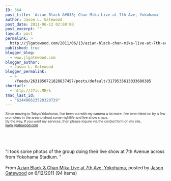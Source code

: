 ```yaml
---
ID: 364
post_title: 'Azian Black &#038; Chan Mika Live at 7th Ave, Yokohama'
author: Jason L. Gatewood
post_date: 2011-06-13 02:08:00
post_excerpt: ""
layout: post
permalink: >
  http://jlgatewood.com/2011/06/13/azian-black-chan-mika-live-at-7th-ave-yokohama/
published: true
blogger_blog:
  - www.jlgatewood.com
blogger_author:
  - Jason L. Gatewood
blogger_permalink:
  - >
    /feeds/2631850721828837457/posts/default/3179535613033680385
shorturl:
  - http://J7is.ME/k
tmac_last_id:
  - "624406623520329729"
---
```

<span style="color: #333333; font-family: 'lucida grande', tahoma, verdana, arial, sans-serif; font-size: 11px; line-height: normal;">Since moving to Tokyo/Yokohama, I've been out with my camera a lot more.  I've been hired on by a few promoters in the area to shoot some nightlife and live-show snaps. <br />By the way, If you want my services, then please inquire via the contact form on my site, www.jlgatewood.com  </span><br /><br /><br /><a name='more'></a><br /><!--FBGallery 3031776603467529616 --><!-- ID 3031776603467529616 Last fetched on 06/12/2011 08:20:37 v1.2.10--><br />"I took some photos of the group doing their live show at 7th Avenue across from Yokohama Stadium.   "<br /><br />From <a href="http://www.facebook.com/album.php?aid=376208&id=705890498">Azian Black & Chan Mika Live at 7th Ave, Yokohama</a>, posted by <a href="http://www.facebook.com/jason.gatewood">Jason Gatewood</a> on 6/12/2011 (94 items)<br /><br /><br /><div><br /><dl style="width:24.875%"><dt><a href="http://a8.sphotos.ak.fbcdn.net/hphotos-ak-snc6/253913_10150273422485499_705890498_9576656_143400_n.jpg" title=" "><img src="http://www.jlgatewood.com/wp-content/uploads/2012/01/253913_10150273422485499_705890498_9576656_143400_s.jpg" alt="" /></a></dt><dd></dd></dl><br /><dl style="width:24.875%"><dt><a href="http://a7.sphotos.ak.fbcdn.net/hphotos-ak-ash4/254405_10150273422560499_705890498_9576659_4546112_n.jpg" title=" "><img src="http://www.jlgatewood.com/wp-content/uploads/2012/01/254405_10150273422560499_705890498_9576659_4546112_s.jpg" alt="" /></a></dt><dd></dd></dl><br /><dl style="width:24.875%"><dt><a href="http://a2.sphotos.ak.fbcdn.net/hphotos-ak-snc6/248769_10150273422605499_705890498_9576660_7526590_n.jpg" title=" "><img src="http://www.jlgatewood.com/wp-content/uploads/2012/01/248769_10150273422605499_705890498_9576660_7526590_s.jpg" alt="" /></a></dt><dd></dd></dl><br /><dl style="width:24.875%"><dt><a href="http://a8.sphotos.ak.fbcdn.net/hphotos-ak-snc6/250550_10150273422650499_705890498_9576661_831945_n.jpg" title=" "><img src="http://www.jlgatewood.com/wp-content/uploads/2012/01/250550_10150273422650499_705890498_9576661_831945_s.jpg" alt="" /></a></dt><dd></dd></dl><br /><br style="clear: both" /><br /><br /><dl style="width:24.875%"><dt><a href="http://a6.sphotos.ak.fbcdn.net/hphotos-ak-snc6/253766_10150273422745499_705890498_9576662_5193654_n.jpg" title=" "><img src="http://www.jlgatewood.com/wp-content/uploads/2012/01/253766_10150273422745499_705890498_9576662_5193654_s.jpg" alt="" /></a></dt><dd></dd></dl><br /><dl style="width:24.875%"><dt><a href="http://a4.sphotos.ak.fbcdn.net/hphotos-ak-ash4/248250_10150273422790499_705890498_9576663_5016205_n.jpg" title=" "><img src="http://www.jlgatewood.com/wp-content/uploads/2012/01/248250_10150273422790499_705890498_9576663_5016205_s.jpg" alt="" /></a></dt><dd></dd></dl><br /><dl style="width:24.875%"><dt><a href="http://a7.sphotos.ak.fbcdn.net/hphotos-ak-ash4/252515_10150273422810499_705890498_9576665_2648588_n.jpg" title=" "><img src="http://www.jlgatewood.com/wp-content/uploads/2012/01/252515_10150273422810499_705890498_9576665_2648588_s.jpg" alt="" /></a></dt><dd></dd></dl><br /><dl style="width:24.875%"><dt><a href="http://a7.sphotos.ak.fbcdn.net/hphotos-ak-ash4/251228_10150273422915499_705890498_9576671_3591952_n.jpg" title=" "><img src="http://www.jlgatewood.com/wp-content/uploads/2012/01/251228_10150273422915499_705890498_9576671_3591952_s.jpg" alt="" /></a></dt><dd></dd></dl><br /><br style="clear: both" /><br /><br /><dl style="width:24.875%"><dt><a href="http://a5.sphotos.ak.fbcdn.net/hphotos-ak-snc6/248760_10150273423030499_705890498_9576672_4619676_n.jpg" title=" "><img src="http://www.jlgatewood.com/wp-content/uploads/2012/01/248760_10150273423030499_705890498_9576672_4619676_s.jpg" alt="" /></a></dt><dd></dd></dl><br /><dl style="width:24.875%"><dt><a href="http://a2.sphotos.ak.fbcdn.net/hphotos-ak-snc6/251256_10150273423095499_705890498_9576674_1675115_n.jpg" title=" "><img src="http://www.jlgatewood.com/wp-content/uploads/2012/01/251256_10150273423095499_705890498_9576674_1675115_s.jpg" alt="" /></a></dt><dd></dd></dl><br /><dl style="width:24.875%"><dt><a href="http://a8.sphotos.ak.fbcdn.net/hphotos-ak-ash4/250541_10150273423140499_705890498_9576675_2735289_n.jpg" title=" "><img src="http://www.jlgatewood.com/wp-content/uploads/2012/01/250541_10150273423140499_705890498_9576675_2735289_s.jpg" alt="" /></a></dt><dd></dd></dl><br /><dl style="width:24.875%"><dt><a href="http://a6.sphotos.ak.fbcdn.net/hphotos-ak-snc6/248762_10150273423195499_705890498_9576676_2784027_n.jpg" title=" "><img src="http://www.jlgatewood.com/wp-content/uploads/2012/01/248762_10150273423195499_705890498_9576676_2784027_s.jpg" alt="" /></a></dt><dd></dd></dl><br /><br style="clear: both" /><br /><br /><dl style="width:24.875%"><dt><a href="http://a4.sphotos.ak.fbcdn.net/hphotos-ak-ash4/249515_10150273423225499_705890498_9576677_6181776_n.jpg" title=" "><img src="http://www.jlgatewood.com/wp-content/uploads/2012/01/249515_10150273423225499_705890498_9576677_6181776_s.jpg" alt="" /></a></dt><dd></dd></dl><br /><dl style="width:24.875%"><dt><a href="http://a5.sphotos.ak.fbcdn.net/hphotos-ak-snc6/251145_10150273423290499_705890498_9576679_2739918_n.jpg" title=" "><img src="http://www.jlgatewood.com/wp-content/uploads/2012/01/251145_10150273423290499_705890498_9576679_2739918_s.jpg" alt="" /></a></dt><dd></dd></dl><br /><dl style="width:24.875%"><dt><a href="http://a8.sphotos.ak.fbcdn.net/hphotos-ak-snc6/260189_10150273423330499_705890498_9576680_2153284_n.jpg" title=" "><img src="http://www.jlgatewood.com/wp-content/uploads/2012/01/260189_10150273423330499_705890498_9576680_2153284_s.jpg" alt="" /></a></dt><dd></dd></dl><br /><dl style="width:24.875%"><dt><a href="http://a2.sphotos.ak.fbcdn.net/hphotos-ak-ash4/247301_10150273423365499_705890498_9576681_3094096_n.jpg" title=" "><img src="http://www.jlgatewood.com/wp-content/uploads/2012/01/247301_10150273423365499_705890498_9576681_3094096_s.jpg" alt="" /></a></dt><dd></dd></dl><br /><br style="clear: both" /><br /><br /><dl style="width:24.875%"><dt><a href="http://a5.sphotos.ak.fbcdn.net/hphotos-ak-snc6/255764_10150273423445499_705890498_9576687_612798_n.jpg" title=" "><img src="http://www.jlgatewood.com/wp-content/uploads/2012/01/255764_10150273423445499_705890498_9576687_612798_s.jpg" alt="" /></a></dt><dd></dd></dl><br /><dl style="width:24.875%"><dt><a href="http://a4.sphotos.ak.fbcdn.net/hphotos-ak-ash4/247097_10150273423515499_705890498_9576689_7408553_n.jpg" title=" "><img src="http://www.jlgatewood.com/wp-content/uploads/2012/01/247097_10150273423515499_705890498_9576689_7408553_s.jpg" alt="" /></a></dt><dd></dd></dl><br /><dl style="width:24.875%"><dt><a href="http://a7.sphotos.ak.fbcdn.net/hphotos-ak-snc6/253618_10150273423600499_705890498_9576690_6237051_n.jpg" title=" "><img src="http://www.jlgatewood.com/wp-content/uploads/2012/01/253618_10150273423600499_705890498_9576690_6237051_s.jpg" alt="" /></a></dt><dd></dd></dl><br /><dl style="width:24.875%"><dt><a href="http://a1.sphotos.ak.fbcdn.net/hphotos-ak-snc6/259907_10150273423645499_705890498_9576691_711118_n.jpg" title=" "><img src="http://www.jlgatewood.com/wp-content/uploads/2012/01/259907_10150273423645499_705890498_9576691_711118_s.jpg" alt="" /></a></dt><dd></dd></dl><br /><br style="clear: both" /><br /><br /><dl style="width:24.875%"><dt><a href="http://a3.sphotos.ak.fbcdn.net/hphotos-ak-ash4/249911_10150273423675499_705890498_9576692_393184_n.jpg" title=" "><img src="http://www.jlgatewood.com/wp-content/uploads/2012/01/249911_10150273423675499_705890498_9576692_393184_s.jpg" alt="" /></a></dt><dd></dd></dl><br /><dl style="width:24.875%"><dt><a href="http://a5.sphotos.ak.fbcdn.net/hphotos-ak-ash4/252406_10150273423700499_705890498_9576693_4197140_n.jpg" title=" "><img src="http://www.jlgatewood.com/wp-content/uploads/2012/01/252406_10150273423700499_705890498_9576693_4197140_s.jpg" alt="" /></a></dt><dd></dd></dl><br /><dl style="width:24.875%"><dt><a href="http://a8.sphotos.ak.fbcdn.net/hphotos-ak-snc6/248919_10150273423735499_705890498_9576694_1036762_n.jpg" title=" "><img src="http://www.jlgatewood.com/wp-content/uploads/2012/01/248919_10150273423735499_705890498_9576694_1036762_s.jpg" alt="" /></a></dt><dd></dd></dl><br /><dl style="width:24.875%"><dt><a href="http://a4.sphotos.ak.fbcdn.net/hphotos-ak-ash4/254312_10150273423785499_705890498_9576696_7208670_n.jpg" title=" "><img src="http://www.jlgatewood.com/wp-content/uploads/2012/01/254312_10150273423785499_705890498_9576696_7208670_s.jpg" alt="" /></a></dt><dd></dd></dl><br /><br style="clear: both" /><br /><br /><dl style="width:24.875%"><dt><a href="http://a6.sphotos.ak.fbcdn.net/hphotos-ak-snc6/250408_10150273423855499_705890498_9576697_6943177_n.jpg" title=" "><img src="http://www.jlgatewood.com/wp-content/uploads/2012/01/250408_10150273423855499_705890498_9576697_6943177_s.jpg" alt="" /></a></dt><dd></dd></dl><br /><dl style="width:24.875%"><dt><a href="http://a5.sphotos.ak.fbcdn.net/hphotos-ak-snc6/255037_10150273423900499_705890498_9576698_7665321_n.jpg" title=" "><img src="http://www.jlgatewood.com/wp-content/uploads/2012/01/255037_10150273423900499_705890498_9576698_7665321_s.jpg" alt="" /></a></dt><dd></dd></dl><br /><dl style="width:24.875%"><dt><a href="http://a3.sphotos.ak.fbcdn.net/hphotos-ak-snc6/246858_10150273423950499_705890498_9576699_3969703_n.jpg" title=" "><img src="http://www.jlgatewood.com/wp-content/uploads/2012/01/246858_10150273423950499_705890498_9576699_3969703_s.jpg" alt="" /></a></dt><dd></dd></dl><br /><dl style="width:24.875%"><dt><a href="http://a1.sphotos.ak.fbcdn.net/hphotos-ak-ash4/260038_10150273424005499_705890498_9576700_576396_n.jpg" title=" "><img src="http://www.jlgatewood.com/wp-content/uploads/2012/01/260038_10150273424005499_705890498_9576700_576396_s.jpg" alt="" /></a></dt><dd></dd></dl><br /><br style="clear: both" /><br /><br /><dl style="width:24.875%"><dt><a href="http://a7.sphotos.ak.fbcdn.net/hphotos-ak-snc6/248984_10150273424045499_705890498_9576701_5396507_n.jpg" title=" "><img src="http://www.jlgatewood.com/wp-content/uploads/2012/01/248984_10150273424045499_705890498_9576701_5396507_s.jpg" alt="" /></a></dt><dd></dd></dl><br /><dl style="width:24.875%"><dt><a href="http://a5.sphotos.ak.fbcdn.net/hphotos-ak-snc6/253564_10150273424090499_705890498_9576702_8340678_n.jpg" title=" "><img src="http://www.jlgatewood.com/wp-content/uploads/2012/01/253564_10150273424090499_705890498_9576702_8340678_s.jpg" alt="" /></a></dt><dd></dd></dl><br /><dl style="width:24.875%"><dt><a href="http://a3.sphotos.ak.fbcdn.net/hphotos-ak-snc6/254048_10150273424115499_705890498_9576703_307919_n.jpg" title=" "><img src="http://www.jlgatewood.com/wp-content/uploads/2012/01/254048_10150273424115499_705890498_9576703_307919_s.jpg" alt="" /></a></dt><dd></dd></dl><br /><dl style="width:24.875%"><dt><a href="http://a8.sphotos.ak.fbcdn.net/hphotos-ak-snc6/255761_10150273424185499_705890498_9576705_6101020_n.jpg" title=" "><img src="http://www.jlgatewood.com/wp-content/uploads/2012/01/255761_10150273424185499_705890498_9576705_6101020_s.jpg" alt="" /></a></dt><dd></dd></dl><br /><br style="clear: both" /><br /><br /><dl style="width:24.875%"><dt><a href="http://a3.sphotos.ak.fbcdn.net/hphotos-ak-ash4/249423_10150273424285499_705890498_9576708_5416429_n.jpg" title=" "><img src="http://www.jlgatewood.com/wp-content/uploads/2012/01/249423_10150273424285499_705890498_9576708_5416429_s.jpg" alt="" /></a></dt><dd></dd></dl><br /><dl style="width:24.875%"><dt><a href="http://a2.sphotos.ak.fbcdn.net/hphotos-ak-snc6/254877_10150273424350499_705890498_9576710_5937663_n.jpg" title=" "><img src="http://www.jlgatewood.com/wp-content/uploads/2012/01/254877_10150273424350499_705890498_9576710_5937663_s.jpg" alt="" /></a></dt><dd></dd></dl><br /><dl style="width:24.875%"><dt><a href="http://a6.sphotos.ak.fbcdn.net/hphotos-ak-snc6/252500_10150273424410499_705890498_9576712_6379114_n.jpg" title=" "><img src="http://photos-f.ak.fbcdn.net/hphotos-ak-snc6/252500_10150273424410499_705890498_9576712_6379114_s.jpg" alt="" /></a></dt><dd></dd></dl><br /><dl style="width:24.875%"><dt><a href="http://a4.sphotos.ak.fbcdn.net/hphotos-ak-snc6/248534_10150273424445499_705890498_9576713_8331239_n.jpg" title=" "><img src="http://www.jlgatewood.com/wp-content/uploads/2012/01/248534_10150273424445499_705890498_9576713_8331239_s.jpg" alt="" /></a></dt><dd></dd></dl><br /><br style="clear: both" /><br /><br /><dl style="width:24.875%"><dt><a href="http://a7.sphotos.ak.fbcdn.net/hphotos-ak-ash4/254308_10150273424530499_705890498_9576715_8288395_n.jpg" title=" "><img src="http://www.jlgatewood.com/wp-content/uploads/2012/01/254308_10150273424530499_705890498_9576715_8288395_s.jpg" alt="" /></a></dt><dd></dd></dl><br /><dl style="width:24.875%"><dt><a href="http://a5.sphotos.ak.fbcdn.net/hphotos-ak-snc6/253493_10150273424585499_705890498_9576716_605917_n.jpg" title=" "><img src="http://www.jlgatewood.com/wp-content/uploads/2012/01/253493_10150273424585499_705890498_9576716_605917_s.jpg" alt="" /></a></dt><dd></dd></dl><br /><dl style="width:24.875%"><dt><a href="http://a3.sphotos.ak.fbcdn.net/hphotos-ak-ash4/254516_10150273424620499_705890498_9576717_8075045_n.jpg" title=" "><img src="http://www.jlgatewood.com/wp-content/uploads/2012/01/254516_10150273424620499_705890498_9576717_8075045_s.jpg" alt="" /></a></dt><dd></dd></dl><br /><dl style="width:24.875%"><dt><a href="http://a4.sphotos.ak.fbcdn.net/hphotos-ak-snc6/248804_10150273424645499_705890498_9576718_1058940_n.jpg" title=" "><img src="http://www.jlgatewood.com/wp-content/uploads/2012/01/248804_10150273424645499_705890498_9576718_1058940_s.jpg" alt="" /></a></dt><dd></dd></dl><br /><br style="clear: both" /><br /><br /><dl style="width:24.875%"><dt><a href="http://a6.sphotos.ak.fbcdn.net/hphotos-ak-ash4/247416_10150273424740499_705890498_9576719_3260697_n.jpg" title=" "><img src="http://www.jlgatewood.com/wp-content/uploads/2012/01/247416_10150273424740499_705890498_9576719_3260697_s.jpg" alt="" /></a></dt><dd></dd></dl><br /><dl style="width:24.875%"><dt><a href="http://a3.sphotos.ak.fbcdn.net/hphotos-ak-snc6/246858_10150273424785499_705890498_9576720_8033150_n.jpg" title=" "><img src="http://www.jlgatewood.com/wp-content/uploads/2012/01/246858_10150273424785499_705890498_9576720_8033150_s.jpg" alt="" /></a></dt><dd></dd></dl><br /><dl style="width:24.875%"><dt><a href="http://a5.sphotos.ak.fbcdn.net/hphotos-ak-ash4/249924_10150273424800499_705890498_9576721_1945268_n.jpg" title=" "><img src="http://www.jlgatewood.com/wp-content/uploads/2012/01/249924_10150273424800499_705890498_9576721_1945268_s.jpg" alt="" /></a></dt><dd></dd></dl><br /><dl style="width:24.875%"><dt><a href="http://a4.sphotos.ak.fbcdn.net/hphotos-ak-snc6/251633_10150273424885499_705890498_9576724_1655507_n.jpg" title=" "><img src="http://www.jlgatewood.com/wp-content/uploads/2012/01/251633_10150273424885499_705890498_9576724_1655507_s.jpg" alt="" /></a></dt><dd></dd></dl><br /><br style="clear: both" /><br /><br /><dl style="width:24.875%"><dt><a href="http://a6.sphotos.ak.fbcdn.net/hphotos-ak-snc6/248271_10150273424940499_705890498_9576725_1183321_n.jpg" title=" "><img src="http://www.jlgatewood.com/wp-content/uploads/2012/01/248271_10150273424940499_705890498_9576725_1183321_s.jpg" alt="" /></a></dt><dd></dd></dl><br /><dl style="width:24.875%"><dt><a href="http://a6.sphotos.ak.fbcdn.net/hphotos-ak-snc6/251102_10150273425035499_705890498_9576731_5570189_n.jpg" title=" "><img src="http://www.jlgatewood.com/wp-content/uploads/2012/01/251102_10150273425035499_705890498_9576731_5570189_s.jpg" alt="" /></a></dt><dd></dd></dl><br /><dl style="width:24.875%"><dt><a href="http://a8.sphotos.ak.fbcdn.net/hphotos-ak-snc6/252475_10150273425110499_705890498_9576732_1318172_n.jpg" title=" "><img src="http://www.jlgatewood.com/wp-content/uploads/2012/01/252475_10150273425110499_705890498_9576732_1318172_s.jpg" alt="" /></a></dt><dd></dd></dl><br /><dl style="width:24.875%"><dt><a href="http://a2.sphotos.ak.fbcdn.net/hphotos-ak-snc6/248630_10150273425160499_705890498_9576733_5109942_n.jpg" title=" "><img src="http://www.jlgatewood.com/wp-content/uploads/2012/01/248630_10150273425160499_705890498_9576733_5109942_s.jpg" alt="" /></a></dt><dd></dd></dl><br /><br style="clear: both" /><br /><br /><dl style="width:24.875%"><dt><a href="http://a3.sphotos.ak.fbcdn.net/hphotos-ak-snc6/251379_10150273425200499_705890498_9576734_3583780_n.jpg" title=" "><img src="http://www.jlgatewood.com/wp-content/uploads/2012/01/251379_10150273425200499_705890498_9576734_3583780_s.jpg" alt="" /></a></dt><dd></dd></dl><br /><dl style="width:24.875%"><dt><a href="http://a5.sphotos.ak.fbcdn.net/hphotos-ak-ash4/252445_10150273425250499_705890498_9576735_3719024_n.jpg" title=" "><img src="http://www.jlgatewood.com/wp-content/uploads/2012/01/252445_10150273425250499_705890498_9576735_3719024_s.jpg" alt="" /></a></dt><dd></dd></dl><br /><dl style="width:24.875%"><dt><a href="http://a1.sphotos.ak.fbcdn.net/hphotos-ak-ash4/252403_10150273425285499_705890498_9576737_1711010_n.jpg" title=" "><img src="http://www.jlgatewood.com/wp-content/uploads/2012/01/252403_10150273425285499_705890498_9576737_1711010_s.jpg" alt="" /></a></dt><dd></dd></dl><br /><dl style="width:24.875%"><dt><a href="http://a2.sphotos.ak.fbcdn.net/hphotos-ak-snc6/250595_10150273425325499_705890498_9576738_6489879_n.jpg" title=" "><img src="http://www.jlgatewood.com/wp-content/uploads/2012/01/250595_10150273425325499_705890498_9576738_6489879_s.jpg" alt="" /></a></dt><dd></dd></dl><br /><br style="clear: both" /><br /><br /><dl style="width:24.875%"><dt><a href="http://a8.sphotos.ak.fbcdn.net/hphotos-ak-snc6/248445_10150273425370499_705890498_9576739_3299298_n.jpg" title=" "><img src="http://www.jlgatewood.com/wp-content/uploads/2012/01/248445_10150273425370499_705890498_9576739_3299298_s.jpg" alt="" /></a></dt><dd></dd></dl><br /><dl style="width:24.875%"><dt><a href="http://a5.sphotos.ak.fbcdn.net/hphotos-ak-snc6/251204_10150273425430499_705890498_9576740_7511639_n.jpg" title=" "><img src="http://www.jlgatewood.com/wp-content/uploads/2012/01/251204_10150273425430499_705890498_9576740_7511639_s.jpg" alt="" /></a></dt><dd></dd></dl><br /><dl style="width:24.875%"><dt><a href="http://a1.sphotos.ak.fbcdn.net/hphotos-ak-snc6/251382_10150273425485499_705890498_9576742_522756_n.jpg" title=" "><img src="http://www.jlgatewood.com/wp-content/uploads/2012/01/251382_10150273425485499_705890498_9576742_522756_s.jpg" alt="" /></a></dt><dd></dd></dl><br /><dl style="width:24.875%"><dt><a href="http://a7.sphotos.ak.fbcdn.net/hphotos-ak-snc6/247278_10150273425530499_705890498_9576743_8136100_n.jpg" title=" "><img src="http://www.jlgatewood.com/wp-content/uploads/2012/01/247278_10150273425530499_705890498_9576743_8136100_s.jpg" alt="" /></a></dt><dd></dd></dl><br /><br style="clear: both" /><br /><br /><dl style="width:24.875%"><dt><a href="http://a4.sphotos.ak.fbcdn.net/hphotos-ak-snc6/247958_10150273425615499_705890498_9576745_6516969_n.jpg" title=" "><img src="http://www.jlgatewood.com/wp-content/uploads/2012/01/247958_10150273425615499_705890498_9576745_6516969_s.jpg" alt="" /></a></dt><dd></dd></dl><br /><dl style="width:24.875%"><dt><a href="http://a2.sphotos.ak.fbcdn.net/hphotos-ak-ash4/252918_10150273425655499_705890498_9576746_6806362_n.jpg" title=" "><img src="http://www.jlgatewood.com/wp-content/uploads/2012/01/252918_10150273425655499_705890498_9576746_6806362_s.jpg" alt="" /></a></dt><dd></dd></dl><br /><dl style="width:24.875%"><dt><a href="http://a7.sphotos.ak.fbcdn.net/hphotos-ak-snc6/249905_10150273425710499_705890498_9576748_7920832_n.jpg" title=" "><img src="http://www.jlgatewood.com/wp-content/uploads/2012/01/249905_10150273425710499_705890498_9576748_7920832_s.jpg" alt="" /></a></dt><dd></dd></dl><br /><dl style="width:24.875%"><dt><a href="http://a6.sphotos.ak.fbcdn.net/hphotos-ak-snc6/259940_10150273425770499_705890498_9576750_7524856_n.jpg" title=" "><img src="http://www.jlgatewood.com/wp-content/uploads/2012/01/259940_10150273425770499_705890498_9576750_7524856_s.jpg" alt="" /></a></dt><dd></dd></dl><br /><br style="clear: both" /><br /><br /><dl style="width:24.875%"><dt><a href="http://a2.sphotos.ak.fbcdn.net/hphotos-ak-snc6/260000_10150273425855499_705890498_9576752_765887_n.jpg" title=" "><img src="http://www.jlgatewood.com/wp-content/uploads/2012/01/260000_10150273425855499_705890498_9576752_765887_s.jpg" alt="" /></a></dt><dd></dd></dl><br /><dl style="width:24.875%"><dt><a href="http://a5.sphotos.ak.fbcdn.net/hphotos-ak-snc6/248969_10150273425895499_705890498_9576754_3818866_n.jpg" title=" "><img src="http://www.jlgatewood.com/wp-content/uploads/2012/01/248969_10150273425895499_705890498_9576754_3818866_s.jpg" alt="" /></a></dt><dd></dd></dl><br /><dl style="width:24.875%"><dt><a href="http://a1.sphotos.ak.fbcdn.net/hphotos-ak-snc6/250522_10150273425970499_705890498_9576756_6442620_n.jpg" title=" "><img src="http://www.jlgatewood.com/wp-content/uploads/2012/01/250522_10150273425970499_705890498_9576756_6442620_s.jpg" alt="" /></a></dt><dd></dd></dl><br /><dl style="width:24.875%"><dt><a href="http://a7.sphotos.ak.fbcdn.net/hphotos-ak-ash4/249744_10150273426000499_705890498_9576757_4618379_n.jpg" title=" "><img src="http://www.jlgatewood.com/wp-content/uploads/2012/01/249744_10150273426000499_705890498_9576757_4618379_s.jpg" alt="" /></a></dt><dd></dd></dl><br /><br style="clear: both" /><br /><br /><dl style="width:24.875%"><dt><a href="http://a2.sphotos.ak.fbcdn.net/hphotos-ak-ash4/249466_10150273426050499_705890498_9576759_507068_n.jpg" title=" "><img src="http://www.jlgatewood.com/wp-content/uploads/2012/01/249466_10150273426050499_705890498_9576759_507068_s.jpg" alt="" /></a></dt><dd></dd></dl><br /><dl style="width:24.875%"><dt><a href="http://a7.sphotos.ak.fbcdn.net/hphotos-ak-ash4/259821_10150273426115499_705890498_9576760_3369720_n.jpg" title=" "><img src="http://www.jlgatewood.com/wp-content/uploads/2012/01/259821_10150273426115499_705890498_9576760_3369720_s.jpg" alt="" /></a></dt><dd></dd></dl><br /><dl style="width:24.875%"><dt><a href="http://a3.sphotos.ak.fbcdn.net/hphotos-ak-snc6/248996_10150273426185499_705890498_9576762_7123142_n.jpg" title=" "><img src="http://www.jlgatewood.com/wp-content/uploads/2012/01/248996_10150273426185499_705890498_9576762_7123142_s.jpg" alt="" /></a></dt><dd></dd></dl><br /><dl style="width:24.875%"><dt><a href="http://a8.sphotos.ak.fbcdn.net/hphotos-ak-snc6/259800_10150273426260499_705890498_9576764_5083571_n.jpg" title=" "><img src="http://www.jlgatewood.com/wp-content/uploads/2012/01/259800_10150273426260499_705890498_9576764_5083571_s.jpg" alt="" /></a></dt><dd></dd></dl><br /><br style="clear: both" /><br /><br /><dl style="width:24.875%"><dt><a href="http://a6.sphotos.ak.fbcdn.net/hphotos-ak-snc6/247239_10150273426335499_705890498_9576767_282027_n.jpg" title=" "><img src="http://www.jlgatewood.com/wp-content/uploads/2012/01/247239_10150273426335499_705890498_9576767_282027_s.jpg" alt="" /></a></dt><dd></dd></dl><br /><dl style="width:24.875%"><dt><a href="http://a5.sphotos.ak.fbcdn.net/hphotos-ak-snc6/247469_10150273426375499_705890498_9576768_2552317_n.jpg" title=" "><img src="http://www.jlgatewood.com/wp-content/uploads/2012/01/247469_10150273426375499_705890498_9576768_2552317_s.jpg" alt="" /></a></dt><dd></dd></dl><br /><dl style="width:24.875%"><dt><a href="http://a2.sphotos.ak.fbcdn.net/hphotos-ak-snc6/260322_10150273426455499_705890498_9576771_6760211_n.jpg" title=" "><img src="http://www.jlgatewood.com/wp-content/uploads/2012/01/260322_10150273426455499_705890498_9576771_6760211_s.jpg" alt="" /></a></dt><dd></dd></dl><br /><dl style="width:24.875%"><dt><a href="http://a6.sphotos.ak.fbcdn.net/hphotos-ak-snc6/260457_10150273426495499_705890498_9576773_7303422_n.jpg" title=" "><img src="http://www.jlgatewood.com/wp-content/uploads/2012/01/260457_10150273426495499_705890498_9576773_7303422_s.jpg" alt="" /></a></dt><dd></dd></dl><br /><br style="clear: both" /><br /><br /><dl style="width:24.875%"><dt><a href="http://a1.sphotos.ak.fbcdn.net/hphotos-ak-snc6/247252_10150273426565499_705890498_9576775_5307726_n.jpg" title=" "><img src="http://www.jlgatewood.com/wp-content/uploads/2012/01/247252_10150273426565499_705890498_9576775_5307726_s.jpg" alt="" /></a></dt><dd></dd></dl><br /><dl style="width:24.875%"><dt><a href="http://a3.sphotos.ak.fbcdn.net/hphotos-ak-snc6/247377_10150273426615499_705890498_9576776_6018747_n.jpg" title=" "><img src="http://www.jlgatewood.com/wp-content/uploads/2012/01/247377_10150273426615499_705890498_9576776_6018747_s.jpg" alt="" /></a></dt><dd></dd></dl><br /><dl style="width:24.875%"><dt><a href="http://a6.sphotos.ak.fbcdn.net/hphotos-ak-snc6/254008_10150273426660499_705890498_9576778_3731789_n.jpg" title=" "><img src="http://photos-f.ak.fbcdn.net/hphotos-ak-snc6/254008_10150273426660499_705890498_9576778_3731789_s.jpg" alt="" /></a></dt><dd></dd></dl><br /><dl style="width:24.875%"><dt><a href="http://a4.sphotos.ak.fbcdn.net/hphotos-ak-snc6/252813_10150273426700499_705890498_9576779_597899_n.jpg" title=" "><img src="http://www.jlgatewood.com/wp-content/uploads/2012/01/252813_10150273426700499_705890498_9576779_597899_s.jpg" alt="" /></a></dt><dd></dd></dl><br /><br style="clear: both" /><br /><br /><dl style="width:24.875%"><dt><a href="http://a7.sphotos.ak.fbcdn.net/hphotos-ak-ash4/254115_10150273426765499_705890498_9576781_3695746_n.jpg" title=" "><img src="http://www.jlgatewood.com/wp-content/uploads/2012/01/254115_10150273426765499_705890498_9576781_3695746_s.jpg" alt="" /></a></dt><dd></dd></dl><br /><dl style="width:24.875%"><dt><a href="http://a3.sphotos.ak.fbcdn.net/hphotos-ak-ash4/255739_10150273426815499_705890498_9576783_1339941_n.jpg" title=" "><img src="http://www.jlgatewood.com/wp-content/uploads/2012/01/255739_10150273426815499_705890498_9576783_1339941_s.jpg" alt="" /></a></dt><dd></dd></dl><br /><dl style="width:24.875%"><dt><a href="http://a8.sphotos.ak.fbcdn.net/hphotos-ak-snc6/253688_10150273426880499_705890498_9576785_5031994_n.jpg" title=" "><img src="http://photos-h.ak.fbcdn.net/hphotos-ak-snc6/253688_10150273426880499_705890498_9576785_5031994_s.jpg" alt="" /></a></dt><dd></dd></dl><br /><dl style="width:24.875%"><dt><a href="http://a4.sphotos.ak.fbcdn.net/hphotos-ak-ash4/251699_10150273426960499_705890498_9576787_3607630_n.jpg" title=" "><img src="http://photos-d.ak.fbcdn.net/hphotos-ak-ash4/251699_10150273426960499_705890498_9576787_3607630_s.jpg" alt="" /></a></dt><dd></dd></dl><br /><br style="clear: both" /><br /><br /><dl style="width:24.875%"><dt><a href="http://a3.sphotos.ak.fbcdn.net/hphotos-ak-snc6/254800_10150273427015499_705890498_9576788_3525868_n.jpg" title=" "><img src="http://www.jlgatewood.com/wp-content/uploads/2012/01/254800_10150273427015499_705890498_9576788_3525868_s.jpg" alt="" /></a></dt><dd></dd></dl><br /><dl style="width:24.875%"><dt><a href="http://a2.sphotos.ak.fbcdn.net/hphotos-ak-snc6/251390_10150273427120499_705890498_9576790_3642725_n.jpg" title=" "><img src="http://www.jlgatewood.com/wp-content/uploads/2012/01/251390_10150273427120499_705890498_9576790_3642725_s.jpg" alt="" /></a></dt><dd></dd></dl><br /><dl style="width:24.875%"><dt><a href="http://a8.sphotos.ak.fbcdn.net/hphotos-ak-snc6/250429_10150273427165499_705890498_9576791_190280_n.jpg" title=" "><img src="http://www.jlgatewood.com/wp-content/uploads/2012/01/250429_10150273427165499_705890498_9576791_190280_s.jpg" alt="" /></a></dt><dd></dd></dl><br /><dl style="width:24.875%"><dt><a href="http://a4.sphotos.ak.fbcdn.net/hphotos-ak-snc6/255168_10150273427240499_705890498_9576793_5391432_n.jpg" title=" "><img src="http://photos-d.ak.fbcdn.net/hphotos-ak-snc6/255168_10150273427240499_705890498_9576793_5391432_s.jpg" alt="" /></a></dt><dd></dd></dl><br /><br style="clear: both" /><br /><br /><dl style="width:24.875%"><dt><a href="http://a1.sphotos.ak.fbcdn.net/hphotos-ak-ash4/249689_10150273427525499_705890498_9576794_3896847_n.jpg" title=" "><img src="http://www.jlgatewood.com/wp-content/uploads/2012/01/249689_10150273427525499_705890498_9576794_3896847_s.jpg" alt="" /></a></dt><dd></dd></dl><br /><dl style="width:24.875%"><dt><a href="http://a7.sphotos.ak.fbcdn.net/hphotos-ak-ash4/247400_10150273428710499_705890498_9576795_2612443_n.jpg" title=" "><img src="http://www.jlgatewood.com/wp-content/uploads/2012/01/247400_10150273428710499_705890498_9576795_2612443_s.jpg" alt="" /></a></dt><dd></dd></dl><br /><dl style="width:24.875%"><dt><a href="http://a5.sphotos.ak.fbcdn.net/hphotos-ak-ash4/259921_10150273428755499_705890498_9576796_3300885_n.jpg" title=" "><img src="http://www.jlgatewood.com/wp-content/uploads/2012/01/259921_10150273428755499_705890498_9576796_3300885_s.jpg" alt="" /></a></dt><dd></dd></dl><br /><dl style="width:24.875%"><dt><a href="http://a3.sphotos.ak.fbcdn.net/hphotos-ak-ash4/248263_10150273428800499_705890498_9576797_4945317_n.jpg" title=" "><img src="http://www.jlgatewood.com/wp-content/uploads/2012/01/248263_10150273428800499_705890498_9576797_4945317_s.jpg" alt="" /></a></dt><dd></dd></dl><br /><br style="clear: both" /><br /><br /><dl style="width:24.875%"><dt><a href="http://a4.sphotos.ak.fbcdn.net/hphotos-ak-snc6/247497_10150273428830499_705890498_9576798_1663461_n.jpg" title=" "><img src="http://www.jlgatewood.com/wp-content/uploads/2012/01/247497_10150273428830499_705890498_9576798_1663461_s.jpg" alt="" /></a></dt><dd></dd></dl><br /><dl style="width:24.875%"><dt><a href="http://a6.sphotos.ak.fbcdn.net/hphotos-ak-ash4/247014_10150273428965499_705890498_9576799_4161777_n.jpg" title=" "><img src="http://www.jlgatewood.com/wp-content/uploads/2012/01/247014_10150273428965499_705890498_9576799_4161777_s.jpg" alt="" /></a></dt><dd></dd></dl><br /><dl style="width:24.875%"><dt><a href="http://a6.sphotos.ak.fbcdn.net/hphotos-ak-snc6/246801_10150273429040499_705890498_9576800_3576386_n.jpg" title=" "><img src="http://www.jlgatewood.com/wp-content/uploads/2012/01/246801_10150273429040499_705890498_9576800_3576386_s.jpg" alt="" /></a></dt><dd></dd></dl><br /><dl style="width:24.875%"><dt><a href="http://a4.sphotos.ak.fbcdn.net/hphotos-ak-snc6/247295_10150273429080499_705890498_9576801_6496641_n.jpg" title=" "><img src="http://www.jlgatewood.com/wp-content/uploads/2012/01/247295_10150273429080499_705890498_9576801_6496641_s.jpg" alt="" /></a></dt><dd></dd></dl><br /><br style="clear: both" /><br /><br /><dl style="width:24.875%"><dt><a href="http://a2.sphotos.ak.fbcdn.net/hphotos-ak-ash4/247994_10150273429140499_705890498_9576802_5890248_n.jpg" title=" "><img src="http://www.jlgatewood.com/wp-content/uploads/2012/01/247994_10150273429140499_705890498_9576802_5890248_s.jpg" alt="" /></a></dt><dd></dd></dl><br /><dl style="width:24.875%"><dt><a href="http://a8.sphotos.ak.fbcdn.net/hphotos-ak-snc6/254133_10150273429180499_705890498_9576803_2839472_n.jpg" title=" "><img src="http://www.jlgatewood.com/wp-content/uploads/2012/01/254133_10150273429180499_705890498_9576803_2839472_s.jpg" alt="" /></a></dt><dd></dd></dl><br /><br style="clear: both" /><br /><br /></div><br /><span>Generated by <i>Facebook Photo Fetcher</i></span><br /><br /><!-- End Album 3031776603467529616 --><br /><!--/FBGallery-->
